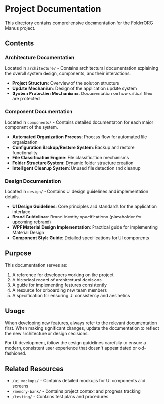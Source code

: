 # Project Documentation

This directory contains comprehensive documentation for the FolderORG Manus project.

## Contents

### Architecture Documentation
Located in `architecture/` - Contains architectural documentation explaining the overall system design, components, and their interactions.

- **Project Structure**: Overview of the solution structure
- **Update Mechanism**: Design of the application update system
- **System Protection Mechanisms**: Documentation on how critical files are protected

### Component Documentation
Located in `components/` - Contains detailed documentation for each major component of the system.

- **Automated Organization Process**: Process flow for automated file organization
- **Configuration Backup/Restore System**: Backup and restore functionality
- **File Classification Engine**: File classification mechanisms
- **Folder Structure System**: Dynamic folder structure creation
- **Intelligent Cleanup System**: Unused file detection and cleanup

### Design Documentation
Located in `design/` - Contains UI design guidelines and implementation details.

- **UI Design Guidelines**: Core principles and standards for the application interface
- **Brand Guidelines**: Brand identity specifications (placeholder for upcoming rebrand)
- **WPF Material Design Implementation**: Practical guide for implementing Material Design
- **Component Style Guide**: Detailed specifications for UI components

## Purpose

This documentation serves as:

1. A reference for developers working on the project
2. A historical record of architectural decisions
3. A guide for implementing features consistently
4. A resource for onboarding new team members
5. A specification for ensuring UI consistency and aesthetics

## Usage

When developing new features, always refer to the relevant documentation first. When making significant changes, update the documentation to reflect the new architecture or design decisions.

For UI development, follow the design guidelines carefully to ensure a modern, consistent user experience that doesn't appear dated or old-fashioned.

## Related Resources

- `/ui_mockups/` - Contains detailed mockups for UI components and screens
- `/memory-bank/` - Contains project context and progress tracking
- `/testing/` - Contains test plans and procedures 
